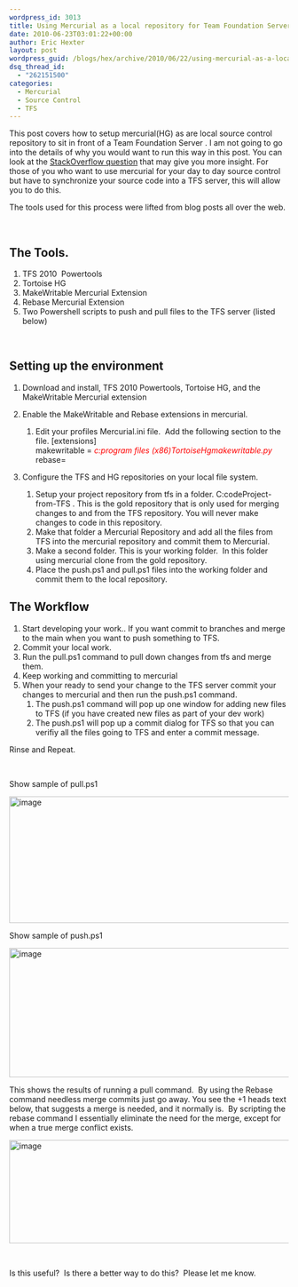 ```yaml
---
wordpress_id: 3013
title: Using Mercurial as a local repository for Team Foundation Server / Start Front’N
date: 2010-06-23T03:01:22+00:00
author: Eric Hexter
layout: post
wordpress_guid: /blogs/hex/archive/2010/06/22/using-mercurial-as-a-local-repository-for-team-foundation-server-start-front-n.aspx
dsq_thread_id:
  - "262151500"
categories:
  - Mercurial
  - Source Control
  - TFS
---
```

This post covers how to setup mercurial(HG) as are local source control repository to sit in front of a Team Foundation Server . I am not going to go into the details of why you would want to run this way in this post. You can look at the [StackOverflow question](http://stackoverflow.com/questions/2331636/real-word-use-of-mercurial-with-a-team-foundation-server) that may give you more insight. For those of you who want to use mercurial for your day to day source control but have to synchronize your source code into a TFS server, this will allow you to do this.

The tools used for this process were lifted from blog posts all over the web.

&#160;

## The Tools.

  1. TFS 2010&#160; Powertools 
  2. Tortoise HG 
  3. MakeWritable Mercurial Extension 
  4. Rebase Mercurial Extension 
  5. Two Powershell scripts to push and pull files to the TFS server (listed below) 

&#160;

## Setting up the environment

  1. Download and install, TFS 2010 Powertools, Tortoise HG, and the MakeWritable Mercurial extension 
  2. Enable the MakeWritable and Rebase extensions in mercurial. 
      1. Edit your profiles Mercurial.ini file.&#160; Add the following section to the file. 
        [extensions]   
        makewritable = _<font color="#ff0000">c:program files (x86)TortoiseHgmakewritable.py </font>_   
        rebase=

  3. Configure the TFS and HG repositories on your local file system. 
      1. Setup your project repository from tfs in a folder. C:codeProject-from-TFS . This is the gold repository that is only used for merging changes to and from the TFS repository. You will never make changes to code in this repository. 
      2. Make that folder a Mercurial Repository and add all the files from TFS into the mercurial repository and commit them to Mercurial. 
      3. Make a second folder. This is your working folder.&#160; In this folder using mercurial clone from the gold repository. 
      4. Place the push.ps1 and pull.ps1 files into the working folder and commit them to the local repository. 

## The Workflow

  1. Start developing your work.. If you want commit to branches and merge to the main when you want to push something to TFS. 
  2. Commit your local work. 
  3. Run the pull.ps1 command to pull down changes from tfs and merge them. 
  4. Keep working and committing to mercurial 
  5. When your ready to send your change to the TFS server commit your changes to mercurial and then run the push.ps1 command. 
      1. The push.ps1 command will pop up one window for adding new files to TFS (if you have created new files as part of your dev work) 
      2. The push.ps1 will pop up a commit dialog for TFS so that you can verifiy all the files going to TFS and enter a commit message. 

Rinse and Repeat.

&#160;

Show sample of pull.ps1

[<img style="border-right-width: 0px;border-top-width: 0px;border-bottom-width: 0px;border-left-width: 0px" border="0" alt="image" src="http://lostechies.com/erichexter/files/2011/03/image_thumb_0CDD3F24.png" width="644" height="228" />](http://lostechies.com/erichexter/files/2011/03/image_5FC85255.png) 

Show sample of push.ps1

[<img style="border-right-width: 0px;border-top-width: 0px;border-bottom-width: 0px;border-left-width: 0px" border="0" alt="image" src="http://lostechies.com/erichexter/files/2011/03/image_thumb_55477E35.png" width="1028" height="233" />](http://lostechies.com/erichexter/files/2011/03/image_729CD5FF.png) 

This shows the results of running a pull command.&#160; By using the Rebase command needless merge commits just go away. You see the +1 heads text below, that suggests a merge is needed, and it normally is.&#160; By scripting the rebase command I essentially eliminate the need for the merge, except for when a true merge conflict exists.

[<img style="border-right-width: 0px;border-top-width: 0px;border-bottom-width: 0px;border-left-width: 0px" border="0" alt="image" src="http://lostechies.com/erichexter/files/2011/03/image_thumb_3EC4B9E1.png" width="644" height="186" />](http://lostechies.com/erichexter/files/2011/03/image_60909272.png) 

&#160;

Is this useful?&#160; Is there a better way to do this?&#160; Please let me know.
